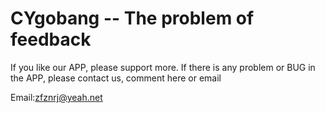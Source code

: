 # CYgobang -- The problem of feedback
If you like our APP, please support more.
If there is any problem or BUG in the APP, please contact us, comment here or email


Email:zfznrj@yeah.net
